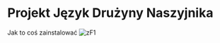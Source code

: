 # Projekt Język Drużyny Naszyjnika

Jak to coś zainstalować
![zF1](https://user-images.githubusercontent.com/61940380/119316859-c1979900-bc77-11eb-8619-79f0f2a59241.png)
